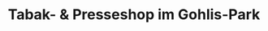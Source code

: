 ---
title: "Tabak- & Presseshop im Gohlis-Park"
url: /leipzig/tabak-und-presseshop-im-gohlis-park/
shop: Kiosk
---